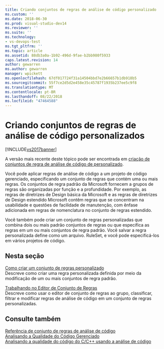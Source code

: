 ```yaml
---
title: Criando conjuntos de regras de análise de código personalizado | Microsoft Docs
ms.custom: ''
ms.date: 2018-06-30
ms.prod: visual-studio-dev14
ms.reviewer: ''
ms.suite: ''
ms.technology:
- vs-devops-test
ms.tgt_pltfrm: ''
ms.topic: article
ms.assetid: 88db3a0a-1b92-496d-9fae-b2bb980f5933
caps.latest.revision: 14
author: gewarren
ms.author: gewarren
manager: wpickett
ms.openlocfilehash: 67df017724f31a14504bbd7e2b66657b1db918b5
ms.sourcegitcommit: 55f7ce2d5d2e458e35c45787f1935b237ee5c9f8
ms.translationtype: MT
ms.contentlocale: pt-BR
ms.lasthandoff: 08/22/2018
ms.locfileid: "47464588"
---
```

# <a name="creating-custom-code-analysis-rule-sets"></a>Criando conjuntos de regras de análise de código personalizados
[!INCLUDE[vs2017banner](../includes/vs2017banner.md)]

A versão mais recente deste tópico pode ser encontrada em [criação de conjuntos de regra de análise de código de personalizado](https://docs.microsoft.com/visualstudio/code-quality/creating-custom-code-analysis-rule-sets).  
  
Você pode aplicar regras de análise de código a um projeto de código gerenciado, especificando um conjunto de regras que contém uma ou mais regras. Os conjuntos de regra padrão da Microsoft fornecem a grupos de regras são organizadas por função e a profundidade. Por exemplo, as regras de diretrizes de Design básica da Microsoft e as regras de diretrizes de Design estendido Microsoft contêm regras que se concentram na usabilidade e questões de facilidade de manutenção, com ênfase adicionada em regras de nomenclatura no conjunto de regras estendido.  
  
 Você também pode criar um conjunto de regras personalizadas que combina dois ou mais padrão conjuntos de regras ou que especifica as regras em um ou mais conjuntos de regra padrão. Você salvar a regra personalizada define como um arquivo. RuleSet, e você pode especificá-los em vários projetos de código.  
  
## <a name="in-this-section"></a>Nesta seção  
 [Como criar um conjunto de regras personalizado](../code-quality/how-to-create-a-custom-rule-set.md)  
 Descreve como criar uma regra personalizada definida por meio da modificação de um ou mais conjuntos de regra padrão.  
  
 [Trabalhando no Editor de Conjunto de Regras](../code-quality/working-in-the-code-analysis-rule-set-editor.md)  
 Descreve como usar o editor de conjunto de regras ao grupo, classificar, filtrar e modificar regras de análise de código em um conjunto de regras personalizadas.  
  
## <a name="see-also"></a>Consulte também  
 [Referência de conjunto de regras de análise de código](../code-quality/code-analysis-rule-set-reference.md)   
 [Analisando a Qualidade do Código Gerenciado](../code-quality/analyzing-managed-code-quality-by-using-code-analysis.md)   
 [Analisando a qualidade do código do C/C++ usando a análise de código](../code-quality/analyzing-c-cpp-code-quality-by-using-code-analysis.md)



